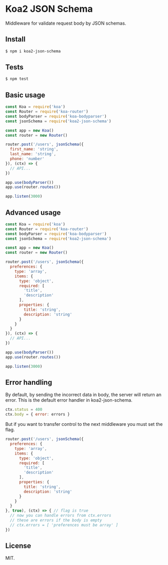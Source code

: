 # Koa2 JSON Schema

Middleware for validate request body by JSON schemas.

## Install

```sh
$ npm i koa2-json-schema
```

## Tests

```sh
$ npm test
```

## Basic usage

```js
const Koa = require('koa')
const Router = require('koa-router')
const bodyParser = require('koa-bodyparser')
const jsonSchema = require('koa2-json-schema')

const app = new Koa()
const router = new Router()

router.post('/users', jsonSchema({
  first_name: 'string',
  last_name: 'string',
  phone: 'number'
}), (ctx) => {
  // API...
})

app.use(bodyParser())
app.use(router.routes())

app.listen(3000)
```

## Advanced usage

```js
const Koa = require('koa')
const Router = require('koa-router')
const bodyParser = require('koa-bodyparser')
const jsonSchema = require('koa2-json-schema')

const app = new Koa()
const router = new Router()

router.post('/users', jsonSchema({
  preferences: {
    type: 'array',
    items: {
      type: 'object',
      required: [
        'title',
        'description'
      ],
      properties: {
        title: 'string',
        description: 'string'
      }
    }
  }
}), (ctx) => {
  // API...
})

app.use(bodyParser())
app.use(router.routes())

app.listen(3000)
```

## Error handling

By default, by sending the incorrect data in body, the server will return an error. This is the default error handler in koa2-json-schema.

```js
ctx.status = 400
ctx.body = { error: errors }
```

But if you want to transfer control to the next middleware you must set the flag.

```js
router.post('/users', jsonSchema({
  preferences: {
    type: 'array',
    items: {
      type: 'object',
      required: [
        'title',
        'description'
      ],
      properties: {
        title: 'string',
        description: 'string'
      }
    }
  }
}, true), (ctx) => { // flag is true
  // now you can handle errors from ctx.errors
  // these are errors if the body is empty
  // ctx.errors = [ 'preferences must be array' ]
})
```

## License

MIT.